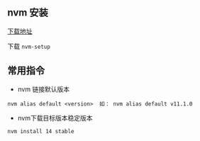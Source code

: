 ## nvm 安装

[下载地址](https://github.com/coreybutler/nvm-windows/releases)

下载 `nvm-setup`

## 常用指令

- nvm 链接默认版本

`nvm alias default <version>  如： nvm alias default v11.1.0`

- nvm下载目标版本稳定版本

`nvm install 14 stable`

